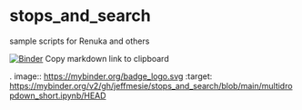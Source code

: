 # stops_and_search
sample scripts for Renuka and others

[![Binder](https://mybinder.org/badge_logo.svg)](https://mybinder.org/v2/gh/jeffmesie/stops_and_search/blob/main/multidropdown_short.ipynb/HEAD)
Copy markdown link to clipboard

. image:: https://mybinder.org/badge_logo.svg
 :target: https://mybinder.org/v2/gh/jeffmesie/stops_and_search/blob/main/multidropdown_short.ipynb/HEAD
